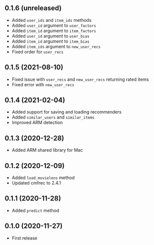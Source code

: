 ## 0.1.6 (unreleased)

- Added `user_ids` and `item_ids` methods
- Added `user_id` argument to `user_factors`
- Added `item_id` argument to `item_factors`
- Added `user_id` argument to `user_bias`
- Added `item_id` argument to `item_bias`
- Added `item_ids` argument to `new_user_recs`
- Fixed order for `user_recs`

## 0.1.5 (2021-08-10)

- Fixed issue with `user_recs` and `new_user_recs` returning rated items
- Fixed error with `new_user_recs`

## 0.1.4 (2021-02-04)

- Added support for saving and loading recommenders
- Added `similar_users` and `similar_items`
- Improved ARM detection

## 0.1.3 (2020-12-28)

- Added ARM shared library for Mac

## 0.1.2 (2020-12-09)

- Added `load_movielens` method
- Updated cmfrec to 2.4.1

## 0.1.1 (2020-11-28)

- Added `predict` method

## 0.1.0 (2020-11-27)

- First release
